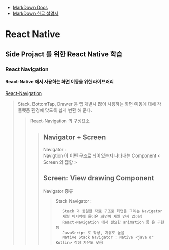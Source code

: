 - [MarkDown Docs](https://www.markdownguide.org/)
- [MarkDown 한글 설명서](https://gist.github.com/ihoneymon/652be052a0727ad59601)
# React Native
Side Projact 를 위한 React Native 학습
--------------------------------------

### React Navigation

#### React-Native 에서 사용하는 화면 이동을 위한 라이브러리
[React-Navigation](https://reactnavigation.org "HomePage Link")

> Stack, BottomTap, Drawer 등 앱 개발시 많이 사용하는 화면 이동에 대해 각 플랫폼 환경에 맞도록 쉽게 변환 해 준다.  
>> React-Navigation 의 구성요소  
>>> Navigator + Screen  
>>> ------------  
>>> Navigator :   
>>> Navigtion 이 어떤 구조로 되어있는지 나타내는 Component < Screen 의 집합 >   
>>>
>>> Screen: View drawing Component  
>>> ------------
>>> Navigator 종류
>>>> Stack Navigator :  
>>>> ```
>>>>    Stack 과 동일한 자료 구조로 화면을 그리는 Navigator  
>>>>    제일 마지막에 들어온 화면이 제일 먼저 없어짐  
>>>>    React-Navigation 에서 필요한 animation 등 은 구현됨  
>>>>    JavaScript 로 작성, 자유도 높음  
>>>>    Native Stack Navigator : Native <java or Kotlin> 작성 자유도 낮음  
>>>> ```